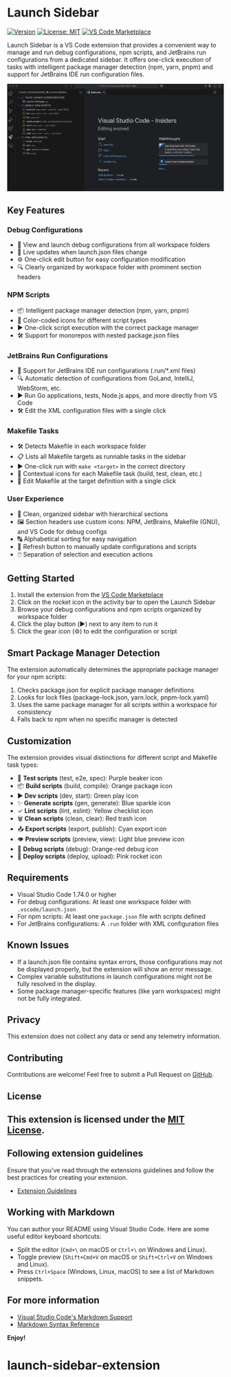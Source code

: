 # Launch Sidebar

[![Version](https://img.shields.io/badge/version-0.0.7-blue)](https://github.com/arthurvaverko/launch-sidebar-extension/releases)
[![License: MIT](https://img.shields.io/badge/License-MIT-yellow.svg)](https://opensource.org/licenses/MIT)
[![VS Code Marketplace](https://img.shields.io/badge/VS%20Code-Install-brightgreen)](https://marketplace.visualstudio.com/items?itemName=arthurvaverko.launch-sidebar)

Launch Sidebar is a VS Code extension that provides a convenient way to manage and run debug configurations, npm scripts, and JetBrains run configurations from a dedicated sidebar. It offers one-click execution of tasks with intelligent package manager detection (npm, yarn, pnpm) and support for JetBrains IDE run configuration files.

![Launch Sidebar Screenshot](resources/screenshot.png)

## Key Features

### Debug Configurations
- 🚀 View and launch debug configurations from all workspace folders
- 🔄 Live updates when launch.json files change
- ⚙️ One-click edit button for easy configuration modification
- 🔍 Clearly organized by workspace folder with prominent section headers

### NPM Scripts
- 📦 Intelligent package manager detection (npm, yarn, pnpm)
- 🎨 Color-coded icons for different script types
- ▶️ One-click script execution with the correct package manager
- 🛠️ Support for monorepos with nested package.json files

### JetBrains Run Configurations
- 🧠 Support for JetBrains IDE run configurations (.run/*.xml files)
- 🔍 Automatic detection of configurations from GoLand, IntelliJ, WebStorm, etc.
- ▶️ Run Go applications, tests, Node.js apps, and more directly from VS Code
- 🛠️ Edit the XML configuration files with a single click

### Makefile Tasks
- 🛠️ Detects Makefile in each workspace folder
- 📋 Lists all Makefile targets as runnable tasks in the sidebar
- ▶️ One-click run with `make <target>` in the correct directory
- 🎨 Contextual icons for each Makefile task (build, test, clean, etc.)
- 📝 Edit Makefile at the target definition with a single click

### User Experience
- 🌟 Clean, organized sidebar with hierarchical sections
- 🖼️ Section headers use custom icons: NPM, JetBrains, Makefile (GNU), and VS Code for debug configs
- 🔠 Alphabetical sorting for easy navigation
- 🔄 Refresh button to manually update configurations and scripts
- 🖱️ Separation of selection and execution actions

## Getting Started

1. Install the extension from the [VS Code Marketplace](https://marketplace.visualstudio.com/items?itemName=arthurvaverko.launch-sidebar)
2. Click on the rocket icon in the activity bar to open the Launch Sidebar
3. Browse your debug configurations and npm scripts organized by workspace folder
4. Click the play button (▶️) next to any item to run it
5. Click the gear icon (⚙️) to edit the configuration or script

## Smart Package Manager Detection

The extension automatically determines the appropriate package manager for your npm scripts:

1. Checks package.json for explicit package manager definitions
2. Looks for lock files (package-lock.json, yarn.lock, pnpm-lock.yaml)
3. Uses the same package manager for all scripts within a workspace for consistency
4. Falls back to npm when no specific manager is detected

## Customization

The extension provides visual distinctions for different script and Makefile task types:

- 🧪 **Test scripts** (test, e2e, spec): Purple beaker icon
- 📦 **Build scripts** (build, compile): Orange package icon
- ▶️ **Dev scripts** (dev, start): Green play icon
- ✨ **Generate scripts** (gen, generate): Blue sparkle icon
- ✓ **Lint scripts** (lint, eslint): Yellow checklist icon
- 🗑️ **Clean scripts** (clean, clear): Red trash icon
- 📤 **Export scripts** (export, publish): Cyan export icon
- 👁️ **Preview scripts** (preview, view): Light blue preview icon
- 🐞 **Debug scripts** (debug): Orange-red debug icon
- 🚀 **Deploy scripts** (deploy, upload): Pink rocket icon

## Requirements

- Visual Studio Code 1.74.0 or higher
- For debug configurations: At least one workspace folder with `.vscode/launch.json`
- For npm scripts: At least one `package.json` file with scripts defined
- For JetBrains configurations: A `.run` folder with XML configuration files

## Known Issues

- If a launch.json file contains syntax errors, those configurations may not be displayed properly, but the extension will show an error message.
- Complex variable substitutions in launch configurations might not be fully resolved in the display.
- Some package manager-specific features (like yarn workspaces) might not be fully integrated.

## Privacy

This extension does not collect any data or send any telemetry information.

## Contributing

Contributions are welcome! Feel free to submit a Pull Request on [GitHub](https://github.com/arthurvaverko/launch-sidebar-extension).

## License

This extension is licensed under the [MIT License](LICENSE).
---

## Following extension guidelines

Ensure that you've read through the extensions guidelines and follow the best practices for creating your extension.

* [Extension Guidelines](https://code.visualstudio.com/api/references/extension-guidelines)

## Working with Markdown

You can author your README using Visual Studio Code. Here are some useful editor keyboard shortcuts:

* Split the editor (`Cmd+\` on macOS or `Ctrl+\` on Windows and Linux).
* Toggle preview (`Shift+Cmd+V` on macOS or `Shift+Ctrl+V` on Windows and Linux).
* Press `Ctrl+Space` (Windows, Linux, macOS) to see a list of Markdown snippets.

## For more information

* [Visual Studio Code's Markdown Support](http://code.visualstudio.com/docs/languages/markdown)
* [Markdown Syntax Reference](https://help.github.com/articles/markdown-basics/)

**Enjoy!**
# launch-sidebar-extension
